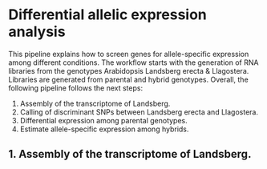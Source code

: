  # Differential allelic expression analysis
 
 This pipeline explains how to screen genes for allele-specific expression among different conditions. The workflow starts with the generation of RNA libraries from the genotypes Arabidopsis Landsberg erecta & Llagostera. Libraries are generated from parental and hybrid genotypes. Overall, the following pipeline follows the next steps:
 
 1. Assembly of the transcriptome of Landsberg.
 2. Calling of discriminant SNPs between Landsberg erecta and Llagostera.
 3. Differential expression among parental genotypes.
 4. Estimate allele-specific expression among hybrids.
 
 
 ## 1. Assembly of the transcriptome of Landsberg.
 
 
 
 
 
 
